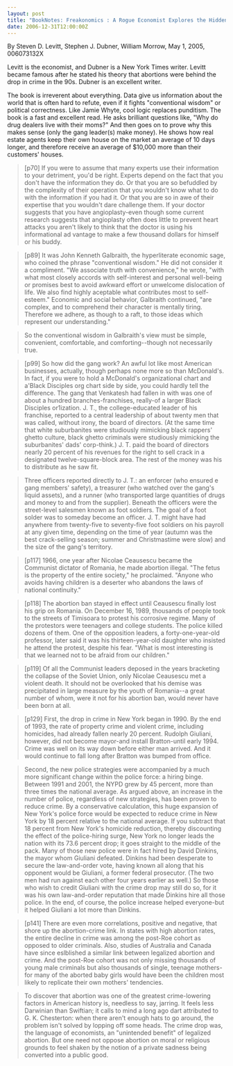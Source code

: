 ```yaml
---
layout: post
title: "BookNotes: Freakonomics : A Rogue Economist Explores the Hidden Side of Everything"
date: 2006-12-31T12:00:00Z
---
```

By Steven D. Levitt, Stephen J. Dubner, William Morrow, May 1, 2005, 006073132X

Levitt is the economist, and Dubner is a New York Times writer.
Levitt became famous after he stated his theory that abortions were
behind the drop in crime in the 90s.  Dubner is an excellent writer.

The book is irreverent about everything.  Data give us information
about the world that is often hard to refute, even if it fights
"conventional wisdom" or political correctness.  Like Jamie Whyte,
cool logic replaces punditism.  The book is a fast and excellent
read.  He asks brilliant questions like, "Why do drug dealers live
with their moms?" And then goes on to prove why this makes sense (only
the gang leader(s) make money).  He shows how real estate agents keep
their own house on the market an average of 10 days longer, and
therefore receive an average of $10,000 more than their customers'
houses.


> [p70] If you were to assume that many experts use their information to
> your detriment, you'd be right. Experts depend on the fact that you
> don't have the information they do. Or that you are so befuddled by
> the complexity of their operation that you wouldn't know what to do
> with the information if you had it. Or that you are so in awe of their
> expertise that you wouldn't dare challenge them. If your doctor
> suggests that you have angioplasty-even though some current research
> suggests that angioplasty often does little to prevent heart
> attacks you aren't likely to think that the doctor is using his
> informational ad vantage to make a few thousand dollars for himself or
> his buddy.



> [p89] It was John Kenneth Galbraith, the hyperliterate economic
> sage, who coined the phrase "conventional wisdom." He did not
> consider it a compliment. "We associate truth with convenience," he
> wrote,  "with what most closely accords with self-interest and
> personal well-being or promises best to avoid awkward effort or
> unwelcome dislocation of life.  We also find highly aceptable what
> contributes most to self-esteem."  Economic and social behavior,
> Galbraith continued, "are complex, and to comprehend their character
> is mentally tiring.  Therefore we adhere, as though to a raft, to
> those ideas which represent our understanding."



> So the conventional wisdom in Galbraith's view must be simple,
> convenient, comfortable, and comforting--though not necessarily true.



> [p99] So how did the gang work? An awful lot like most American
> businesses, actually, though perhaps none more so than
> McDonald's. In fact, if you were to hold a McDonald's organizational
> chart and a'Black Disciples org chart side by side, you could hardly
> tell the difference.
> The gang that Venkatesh had fallen in with was one of about a hundred
> branches-franchises, really-of a larger Black Disciples
> or1ization. J. T., the college-educated leader of his franchise,
> reported to a central leadership of about twenty men that was called,
> without irony, the board of directors. (At the same time that white
> suburbanites were studiously mimicking black rappers' ghetto culture,
> black ghetto criminals were studiously mimicking the suburbanites'
> dads' corp-think.) J. T. paid the board of directors nearly 20 percent
> of his revenues for the right to sell crack in a designated
> twelve-square-block area. The rest of the money was his to distribute
> as he saw fit.



> Three officers reported directly to J. T.: an enforcer (who ensured e
> gang members' safety), a treasurer (who watched over the gang's liquid
> assets), and a runner (who transported large quantities of drugs and
> money to and from the supplier).  Beneath the officers were the
> street-level salesmen known as foot soldiers.  The goal of a foot
> solder was to someday become an officer.  J. T. might have had
> anywhere from twenty-five to seventy-five foot soldiers on his payroll
> at any given time, depending on the time of year (autumn was the best
> crack-selling season; summer and Christmastime were slow) and the size
> of the gang's territory.



> [p117] 1966, one year after Nicolae Ceausescu became the Communist
> dictator of Romania, he made abortion illegal. "The fetus is the
> property of the entire society," he proclaimed. "Anyone who avoids
> having children is a deserter who abandons the laws of national
> continuity."



> [p118] The abortion ban stayed in effect until Ceausescu finally lost
> his grip on Romania. On December 16, 1989, thousands of people took to
> the streets of Timisoara to protest his corrosive regime. Many of the
> protestors were teenagers and college students. The police killed
> dozens of them. One of the opposition leaders, a forty-one-year-old
> professor, later said it was his thirteen-year-old daughter who
> insisted he attend the protest, despite his fear. "What is most
> interesting is that we learned not to be afraid from our children."



> [p119] Of all the Communist leaders deposed in the years bracketing
> the collapse of the Soviet Union, only Nicolae Ceausescu met a violent
> death. It should not be overlooked that his demise was precipitated in
> large measure by the youth of Romania--a great number of whom, were it
> not for his abortion ban, would never have been born at all. 



> [p129] First, the drop in crime in New York began in 1990. By the end
> of 1993, the rate of property crime and violent crime, including
> homicides, had already fallen nearly 20 percent. Rudolph Giuliani,
> however, did not become mayor-and install Bratton-until early
> 1994. Crime was well on its way down before either man arrived. And it
> would continue to fall long after Bratton was bumped from office.



> Second, the new police strategies were accompanied by a much more
> significant change within the police force: a hiring binge. Between
> 1991 and 2001, the NYPD grew by 45 percent, more than three times the
> national average.  As argued above, an increase in the number of
> police, regardless of new strategies, has been proven to reduce
> crime. By a conservative calculation, this huge expansion of New
> York's police force would be expected to reduce crime in New York by
> 18 percent relative to the national average. If you subtract that 18
> percent from New York's homicide reduction, thereby discounting the
> effect of the police-hiring surge, New York no longer leads the nation
> with its 73.6 percent drop; it goes straight to the middle of the
> pack. Many of those new police were in fact hired by David Dinkins,
> the mayor whom Giuliani defeated. Dinkins had been desperate to secure
> the law-and-order vote, having known all along that his opponent would
> be Giuliani, a former federal prosecutor. (The two men had run against
> each other four years earlier as well.) So those who wish to credit
> Giuliani with the crime drop may still do so, for it was his own
> law-and-order reputation that made Dinkins hire all those police. In
> the end, of course, the police increase helped everyone-but it helped
> Giuliani a lot more than Dinkins.



> [p141] There are even more correlations, positive and negative, that
> shore up the abortion-crime link. In states with high abortion rates,
> the entire decline in crime was among the post-Roe cohort as opposed
> to older criminals. Also, studies of Australia and Canada have since
> eslblished a similar link between legalized abortion and crime. And
> the post-Roe cohort was not only missing thousands of young male
> criminals but also thousands of single, teenage mothers-for many of
> the aborted baby girls would have been the children most likely to
> replicate their own mothers' tendencies.



> To discover that abortion was one of the greatest crime-lowering
> factors in American history is, needless to say, jarring.  It feels
> less Darwinian than Swiftian; it calls to mind a long ago dart
> attributed to G. K. Chesterton: when there aren't enough hats to go
> around, the problem isn't solved by lopping off some heads. The crime
> drop was, the language of economists, an "unintended benefit" of
> legalized abortion. But one need not oppose abortion on moral or
> religious grounds to feel shaken by the notion of a private sadness
> being converted into a public good. 
> 



